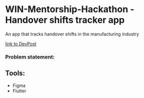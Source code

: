 # WIN-Mentorship-Hackathon - Handover shifts tracker app

An app that tracks handover shifts in the manufacturing industry

[link to DevPost](https://devpost.com/software/handover-shifts-tracker-app)

### Problem statement:


## Tools:
- Figma
- Flutter
